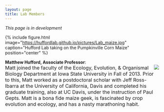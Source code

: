 ```yaml
---
layout: page
title: Lab Members
---
```


<i>This page is in development</i>

{% include figure.html image="https://huffordlab.github.io/pictures/Lab_maize.jpg" caption="Hufford Lab taking on the Pumpkinville Corn Maize" position="center" %}


<p><b>Matthew Hufford, Associate Professor</b>: <br>
<img src="https://huffordlab.github.io/pictures/Matt.jpg" align="right"><font size="3">Matt joined the faculty of the Ecology, Evolution, & Organismal Biology Department at Iowa State University in Fall of 2013. Prior to this, Matt worked as a postdoctoral scholar with Jeff Ross-Ibarra at the University of California, Davis and completed his graduate training, also at UC Davis, under the instruction of Paul Gepts. Matt is a bona fide maize geek, is fascinated by crop evolution and ecology, and has a nasty marathoning habit.</font></p>